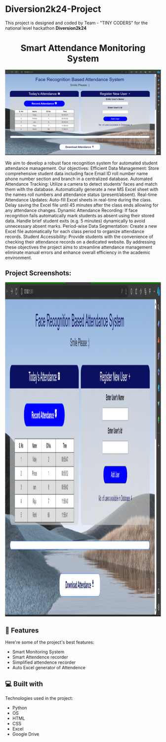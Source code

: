 # Diversion2k24-Project
This project is designed and coded by Team - "TINY CODERS" for the national level hackathon **Diversion2k24**

<h1 align="center" id="title">Smart Attendance Monitoring System</h1>

<p align="center"><img src="https://github.com/ABVicky/Diversion-Project/blob/main/Project%20SS/Screenshot%202024-02-04%20132355.png" alt="project-image"></p>

<p id="description">We aim to develop a robust face recognition system for automated student attendance management. Our objectives: Efficient Data Management: Store comprehensive student data including face Email ID roll number name phone number section and branch in a centralized database. Automated Attendance Tracking: Utilize a camera to detect students' faces and match them with the database. Automatically generate a new MS Excel sheet with the names roll numbers and attendance status (present/absent). Real-time Attendance Updates: Auto-fill Excel sheets in real-time during the class. Delay saving the Excel file until 45 minutes after the class ends allowing for any attendance changes. Dynamic Attendance Recording: If face recognition fails automatically mark students as absent using their stored data. Handle brief student exits (e.g. 5 minutes) dynamically to avoid unnecessary absent marks. Period-wise Data Segmentation: Create a new Excel file automatically for each class period to organize attendance records. Student Accessibility: Provide students with the convenience of checking their attendance records on a dedicated website. By addressing these objectives the project aims to streamline attendance management eliminate manual errors and enhance overall efficiency in the academic environment.</p>

<h2>Project Screenshots:</h2>

<img src="https://github.com/ABVicky/Diversion-Project/blob/main/Project%20SS/Screenshot%202024-02-04%20132355.png" alt="project-screenshot" width="1920" height="1080/">

  
  
<h2>🧐 Features</h2>

Here're some of the project's best features:

*   Smart Monitoring System
*   Smart Attendence recorder
*   Simplified attendence recorder
*   Auto Excel generator of Attendence

  
  
<h2>💻 Built with</h2>

Technologies used in the project:

*   Python
*   OS
*   HTML
*   CSS
*   Excel
*   Google Drive
